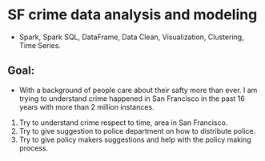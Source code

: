 
# SF crime data analysis and modeling

- Spark, Spark SQL, DataFrame, Data Clean, Visualization, Clustering, Time Series.

## Goal:
- With a background of people care about their safty more than ever. I am trying to understand crime happened in San Francisco in the past 16 years with more than 2 million instances.

1. Try to understand crime respect to time, area in San Francisco.
2. Try to give suggestion to police department on how to distribute police.
3. Try to give policy makers suggestions and help with the policy making process.

